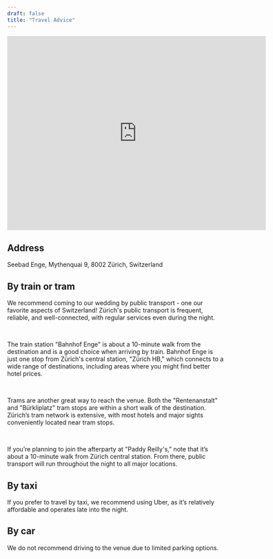 ```yaml
---
draft: false
title: "Travel Advice"
---
```


<div style="text-align: center;">
<iframe src="https://www.google.com/maps/embed?pb=!1m18!1m12!1m3!1d5405.155872798768!2d8.53417827680303!3d47.361637604860675!2m3!1f0!2f0!3f0!3m2!1i1024!2i768!4f13.1!3m3!1m2!1s0x479009fdda7286a1%3A0x1438b5e721627c3a!2sSeebad%20Enge!5e0!3m2!1sen!2sus!4v1729648041528!5m2!1sen!2sus" width="600" height="450" style="border:0;" allowfullscreen="" loading="lazy" referrerpolicy="no-referrer-when-downgrade"></iframe>
</div>

## Address

Seebad Enge,
Mythenquai 9,
8002 Zürich,
Switzerland

## By train or tram

We recommend coming to our wedding by public transport - one our favorite aspects of Switzerland! Zürich's public transport is frequent, reliable, and well-connected, with regular services even during the night.

<br>

The train station "Bahnhof Enge" is about a 10-minute walk from the destination and is a good choice
when arriving by train. Bahnhof Enge is just one stop from Zürich's central station, "Zürich HB," which connects to a wide range of destinations, including areas where you might find better hotel prices.

<br>

Trams are another great way to reach the venue. Both the "Rentenanstalt" and "Bürkliplatz" tram stops are within a short walk of the destination. Zürich’s tram network is extensive, with most hotels and major sights conveniently located near tram stops.

<br>

If you’re planning to join the afterparty at "Paddy Reilly's," note that it’s about a 10-minute walk from Zürich central station. From there, public transport will run throughout the night to all major locations.

## By taxi
If you prefer to travel by taxi, we recommend using Uber, as it’s relatively affordable and operates late into the night.

## By car
We do not recommend driving to the venue due to limited parking options.
